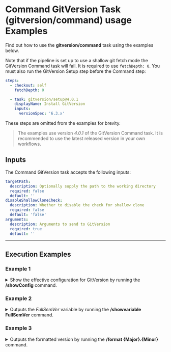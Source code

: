 # Command GitVersion Task (gitversion/command) usage Examples

Find out how to use the **gitversion/command** task using the examples below.

Note that if the pipeline is set up to use a shallow git fetch mode the GitVersion Command task will fail. It is required to use `fetchDepth: 0`.
You must also run the GitVersion Setup step before the Command step:

```yaml
steps:
  - checkout: self
    fetchDepth: 0

  - task: gitversion/setup@4.0.1
    displayName: Install GitVersion
    inputs:
      versionSpec: '6.3.x'
```

These steps are omitted from the examples for brevity.

> The examples use version _4.0.1_ of the GitVersion Command task.  It is recommended to use the latest released version in your own workflows.

## Inputs

The Command GitVersion task accepts the following inputs:

```yaml
targetPath:
  description: Optionally supply the path to the working directory
  required: false
  default: ''
disableShallowCloneCheck:
  description: Whether to disable the check for shallow clone
  required: false
  default: 'false'
arguments:
  description: Arguments to send to GitVersion
  required: true
  default: ''
```

---

## Execution Examples

### Example 1

<details>
  <summary>Show the effective configuration for GitVersion by running the <b>/showConfig</b> command.</summary>

```yaml
steps:
  # gitversion/setup@4.0.1 task omitted for brevity.

  - task: gitversion/command@4.0.1
    displayName: Display GitVersion config
    inputs:
      arguments: '/showConfig'
```

</details>

### Example 2

<details>
  <summary>Outputs the <i>FullSemVer</i> variable by running the <b>/showvariable FullSemVer</b> command.</summary>

```yaml
steps:
  # gitversion/setup@4.0.1 task omitted for brevity.

  - task: gitversion/command@4.0.1
    displayName: Output the FullSemVer variable
    inputs:
      arguments: '/showvariable FullSemVer'
```

</details>

### Example 3

<details>
  <summary>Outputs the formatted version by running the <b>/format {Major}.{Minor}</b> command.</summary>

```yaml
steps:
  # gitversion/setup@4.0.1 task omitted for brevity.

  - task: gitversion/command@4.0.1
    displayName: Output the formatted version
    inputs:
      arguments: '/format {Major}.{Minor}' # any Output Variable can be used here
```

</details>
